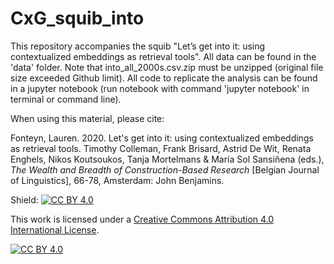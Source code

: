 # CxG_squib_into

This repository accompanies the squib "Let’s get into it: using contextualized embeddings as retrieval tools".
All data can be found in the 'data' folder. Note that into_all_2000s.csv.zip must be unzipped (original file size exceeded Github limit).
All code to replicate the analysis can be found in a jupyter notebook (run notebook with command 'jupyter notebook' in terminal or command line).

When using this material, please cite:

Fonteyn, Lauren. 2020. Let's get into it: using contextualized embeddings as retrieval tools. Timothy Colleman, Frank Brisard, Astrid De Wit, Renata Enghels, Nikos Koutsoukos, Tanja Mortelmans & María Sol Sansiñena (eds.), _The Wealth and Breadth of Construction-Based Research_ [Belgian Journal of Linguistics], 66-78, Amsterdam: John Benjamins.

Shield: [![CC BY 4.0][cc-by-shield]][cc-by]

This work is licensed under a
[Creative Commons Attribution 4.0 International License][cc-by].

[![CC BY 4.0][cc-by-image]][cc-by]

[cc-by]: http://creativecommons.org/licenses/by/4.0/
[cc-by-image]: https://i.creativecommons.org/l/by/4.0/88x31.png
[cc-by-shield]: https://img.shields.io/badge/License-CC%20BY%204.0-lightgrey.svg
